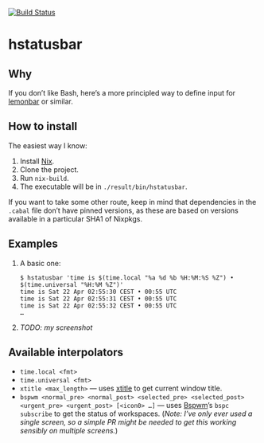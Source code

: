 [![Build Status](https://travis-ci.org/michalrus/hstatusbar.svg?branch=master)](https://travis-ci.org/michalrus/hstatusbar)

# hstatusbar

## Why

If you don’t like Bash, here’s a more principled way to define input for [lemonbar](https://github.com/LemonBoy/bar) or similar.

## How to install

The easiest way I know:

1. Install [Nix](https://nixos.org/nix/).
1. Clone the project.
1. Run `nix-build`.
1. The executable will be in `./result/bin/hstatusbar`.

If you want to take some other route, keep in mind that dependencies in the `.cabal` file don’t have pinned versions, as these are based on versions available in a particular SHA1 of Nixpkgs.

## Examples

1. A basic one:

   ```
   $ hstatusbar 'time is $(time.local "%a %d %b %H:%M:%S %Z") • $(time.universal "%H:%M %Z")'
   time is Sat 22 Apr 02:55:30 CEST • 00:55 UTC
   time is Sat 22 Apr 02:55:31 CEST • 00:55 UTC
   time is Sat 22 Apr 02:55:32 CEST • 00:55 UTC
   …
   ```

2. *TODO: my screenshot*

## Available interpolators

* `time.local <fmt>`
* `time.universal <fmt>`
* `xtitle <max_length>` — uses [xtitle](https://github.com/baskerville/xtitle) to get current window title.
* `bspwm <normal_pre> <normal_post> <selected_pre> <selected_post> <urgent_pre> <urgent_post> [<icon0> …]` — uses [Bspwm](https://github.com/baskerville/bspwm)’s `bspc subscribe` to get the status of workspaces. (*Note: I’ve only ever used a single screen, so a simple PR might be needed to get this working sensibly on multiple screens.*)
